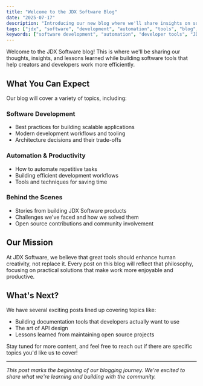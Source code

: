 ```yaml
---
title: "Welcome to the JDX Software Blog"
date: "2025-07-17"
description: "Introducing our new blog where we'll share insights on software development, automation, and building better tools for creators."
tags: ["jdx", "software", "development", "automation", "tools", "blog", "announcement"]
keywords: ["software development", "automation", "developer tools", "JDX Software", "blog launch"]
---
```


Welcome to the JDX Software blog! This is where we'll be sharing our thoughts, insights, and lessons learned while building software tools that help creators and developers work more efficiently.

## What You Can Expect

Our blog will cover a variety of topics, including:

### Software Development
- Best practices for building scalable applications
- Modern development workflows and tooling
- Architecture decisions and their trade-offs

### Automation & Productivity
- How to automate repetitive tasks
- Building efficient development workflows
- Tools and techniques for saving time

### Behind the Scenes
- Stories from building JDX Software products
- Challenges we've faced and how we solved them
- Open source contributions and community involvement

## Our Mission

At JDX Software, we believe that great tools should enhance human creativity, not replace it. Every post on this blog will reflect that philosophy, focusing on practical solutions that make work more enjoyable and productive.

## What's Next?

We have several exciting posts lined up covering topics like:
- Building documentation tools that developers actually want to use
- The art of API design
- Lessons learned from maintaining open source projects

Stay tuned for more content, and feel free to reach out if there are specific topics you'd like us to cover!

---

*This post marks the beginning of our blogging journey. We're excited to share what we're learning and building with the community.*